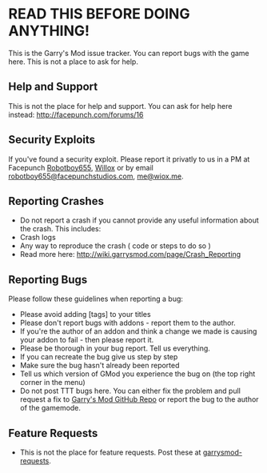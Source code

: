 READ THIS BEFORE DOING ANYTHING!
===============
This is the Garry's Mod issue tracker. You can report bugs with the game here. This is not a place to ask for help.

Help and Support
---
This is not the place for help and support. You can ask for help here instead: http://facepunch.com/forums/16

Security Exploits
---
If you've found a security exploit. Please report it privatly to us in a PM at Facepunch [Robotboy655]( https://facepunch.com/member.php?u=152306), [Willox]( https://facepunch.com/member.php?u=257577) or by email robotboy655@facepunchstudios.com, me@wiox.me.

Reporting Crashes
---
* Do not report a crash if you cannot provide any useful information about the crash. This includes:
 * Crash logs
 * Any way to reproduce the crash ( code or steps to do so )
* Read more here: http://wiki.garrysmod.com/page/Crash_Reporting

Reporting Bugs
---
Please follow these guidelines when reporting a bug:
* Please avoid adding [tags] to your titles
* Please don't report bugs with addons - report them to the author.
* If you're the author of an addon and think a change we made is causing your addon to fail - then please report it.
* Please be thorough in your bug report. Tell us everything.
* If you can recreate the bug give us step by step
* Make sure the bug hasn't already been reported
* Tell us which version of GMod you experience the bug on (the top right corner in the menu)
* Do not post TTT bugs here. You can either fix the problem and pull request a fix to [Garry's Mod GitHub Repo](https://github.com/garrynewman/garrysmod) or report the bug to the author of the gamemode.

Feature Requests
---
* This is not the place for feature requests. Post these at [garrysmod-requests](https://github.com/Facepunch/garrysmod-requests).
